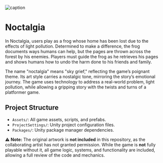 ![caption](images/noctalgiaDemo.gif)

# Noctalgia

In Noctalgia, users play as a frog whose home has been lost due to the effects of light pollution. Determined to make a difference, the frog documents ways humans can help, but the pages are thrown across the forest by his enemies. Players must guide the frog as he retrieves his pages and shows humans how to undo the harm done to his friends and family.

The name "noctalgia" means "sky grief," reflecting the game’s poignant theme. Its art style carries a nostalgic tone, mirroring the story’s emotional journey. The game uses technology to address a real-world problem, light pollution, while allowing a gripping story with the twists and turns of a platformer game.

## Project Structure

- `Assets/`: All game assets, scripts, and prefabs.
- `ProjectSettings/`: Unity project configuration files.
- `Packages/`: Unity package manager dependencies.


:warning: **Note:** The original artwork is **not included** in this repository, as the collaborating artist has not granted permission. While the game is **not** fully playable without it, all game logic, systems, and functionality are included, allowing a full review of the code and mechanics.
